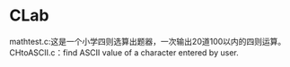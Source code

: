 # CLab 
mathtest.c:这是一个小学四则选算出题器，一次输出20道100以内的四则运算。
CHtoASCII.c：find ASCII value of a character entered by user.
